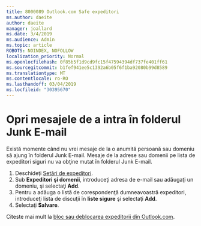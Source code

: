 ```yaml
---
title: 8000089 Outlook.com Safe expeditori
ms.author: daeite
author: daeite
manager: joallard
ms.date: 3/4/2019
ms.audience: Admin
ms.topic: article
ROBOTS: NOINDEX, NOFOLLOW
localization_priority: Normal
ms.openlocfilehash: 0f85b5f1d9cd9fc15f47594394df737fe401ff61
ms.sourcegitcommit: b1fef941ee5c1392a6b05f6f1ba92080b99d8589
ms.translationtype: MT
ms.contentlocale: ro-RO
ms.lasthandoff: 03/04/2019
ms.locfileid: "30395670"
---
```

# <a name="stop-messages-from-going-into-your-junk-email-folder"></a>Opri mesajele de a intra în folderul Junk E-mail

Există momente când nu vrei mesaje de la o anumită persoană sau domeniu să ajung în folderul Junk E-mail. Mesaje de la adrese sau domenii pe lista de expeditori siguri nu va obţine mutat în folderul Junk E-mail.

1. Deschideţi [Setări de expeditori](https://go.microsoft.com/fwlink/?linkid=2035804).
2. Sub **Expeditori şi domenii**, introduceţi adresa de e-mail sau adăugaţi un domeniu, şi selectaţi **Add**.
3. Pentru a adăuga o listă de corespondenţă dumneavoastră expeditori, introduceţi lista de discuţii în **liste sigure** şi selectaţi **Add**.
4. Selectaţi **Salvare**.

Citeste mai mult la [bloc sau deblocarea expeditorii din Outlook.com](https://support.office.com/article/afba1c94-77bb-4f50-8b85-057cf52f4d5e).